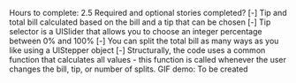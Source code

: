 

Hours to complete:
  2.5
Required and optional stories completed?
  [-] Tip and total bill calculated based on the bill and a tip that can be chosen
  [-] Tip selector is a UISlider that allows you to choose an integer percentage between 0% and 100%
  [-] You can split the total bill as many ways as you like using a UIStepper object
  [-] Structurally, the code uses a common function that calculates all values - this function is called whenever the user changes the bill, tip, or number of splits.
GIF demo:
  To be created
  
